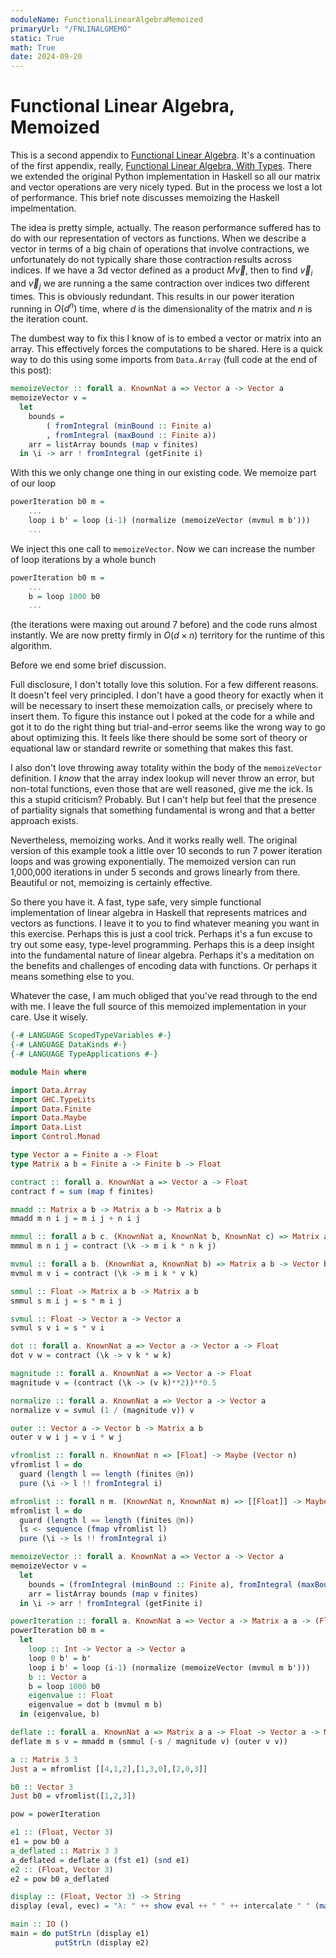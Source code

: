 ```yaml
---
moduleName: FunctionalLinearAlgebraMemoized
primaryUrl: "/FNLINALGMEMO"
static: True
math: True
date: 2024-09-20
---
```


# Functional Linear Algebra, Memoized

This is a second appendix to [Functional Linear Algebra](/FNLINALG). It's a continuation of the first appendix, really, [Functional Linear Algebra, With Types](/FNLINALGTYPED). There we extended the original Python implementation in Haskell so all our matrix and vector operations are very nicely typed. But in the process we lost a lot of performance. This brief note discusses memoizing the Haskell impelmentation.

The idea is pretty simple, actually. The reason performance suffered has to do with our representation of vectors as functions. When we describe a vector in terms of a big chain of operations that involve contractions, we unfortunately do not typically share those contraction results across indices. If we have a 3d vector defined as a product $M\vec v$, then to find $\vec v_i$ and $\vec v_j$ we are running a the same contraction over indices two different times. This is obviously redundant. This results in our power iteration running in $O(d^n)$ time, where $d$ is the dimensionality of the matrix and $n$ is the iteration count.

The dumbest way to fix this I know of is to embed a vector or matrix into an array. This effectively forces the computations to be shared. Here is a quick way to do this using some imports from `Data.Array` (full code at the end of this post):

```haskell
memoizeVector :: forall a. KnownNat a => Vector a -> Vector a
memoizeVector v =
  let
    bounds =
        ( fromIntegral (minBound :: Finite a)
        , fromIntegral (maxBound :: Finite a))
    arr = listArray bounds (map v finites)
  in \i -> arr ! fromIntegral (getFinite i)
```

With this we only change one thing in our existing code. We memoize part of our loop

```haskell
powerIteration b0 m =
    ...
    loop i b' = loop (i-1) (normalize (memoizeVector (mvmul m b')))
    ...
```

We inject this one call to `memoizeVector`. Now we can increase the number of loop iterations by a whole bunch

```haskell
powerIteration b0 m =
    ...
    b = loop 1000 b0
    ...
```

(the iterations were maxing out around 7 before) and the code runs almost instantly. We are now pretty firmly in $O(d \times n)$ territory for the runtime of this algorithm.

Before we end some brief discussion.

Full disclosure, I don't totally love this solution. For a few different reasons. It doesn't feel very principled. I don't have a good theory for exactly when it will be necessary to insert these memoization calls, or precisely where to insert them. To figure this instance out I poked at the code for a while and got it to do the right thing but trial-and-error seems like the wrong way to go about optimizing this. It feels like there should be some sort of theory or equational law or standard rewrite or something that makes this fast.

I also don't love throwing away totality within the body of the `memoizeVector` definition. I *know* that the array index lookup will never throw an error, but non-total functions, even those that are well reasoned, give me the ick. Is this a stupid criticism? Probably. But I can't help but feel that the presence of partiality signals that something fundamental is wrong and that a better approach exists.

Nevertheless, memoizing works. And it works really well. The original version of this example took a little over 10 seconds to run 7 power iteration loops and was growing exponentially. The memoized version can run 1,000,000 iterations in under 5 seconds and grows linearly from there. Beautiful or not, memoizing is certainly effective.

So there you have it. A fast, type safe, very simple functional implementation of linear algebra in Haskell that represents matrices and vectors as functions. I leave it to you to find whatever meaning you want in this exercise. Perhaps this is just a cool trick. Perhaps it's a fun excuse to try out some easy, type-level programming. Perhaps this is a deep insight into the fundamental nature of linear algebra. Perhaps it's a meditation on the benefits and challenges of encoding data with functions. Or perhaps it means something else to you.

Whatever the case, I am much obliged that you've read through to the end with me. I leave the full source of this memoized implementation in your care. Use it wisely.

```haskell
{-# LANGUAGE ScopedTypeVariables #-}
{-# LANGUAGE DataKinds #-}
{-# LANGUAGE TypeApplications #-}

module Main where

import Data.Array
import GHC.TypeLits
import Data.Finite
import Data.Maybe
import Data.List
import Control.Monad

type Vector a = Finite a -> Float
type Matrix a b = Finite a -> Finite b -> Float

contract :: forall a. KnownNat a => Vector a -> Float
contract f = sum (map f finites)

mmadd :: Matrix a b -> Matrix a b -> Matrix a b
mmadd m n i j = m i j + n i j

mmmul :: forall a b c. (KnownNat a, KnownNat b, KnownNat c) => Matrix a b -> Matrix b c -> Matrix a c
mmmul m n i j = contract (\k -> m i k * n k j)

mvmul :: forall a b. (KnownNat a, KnownNat b) => Matrix a b -> Vector b -> Vector a
mvmul m v i = contract (\k -> m i k * v k)

smmul :: Float -> Matrix a b -> Matrix a b
smmul s m i j = s * m i j

svmul :: Float -> Vector a -> Vector a
svmul s v i = s * v i

dot :: forall a. KnownNat a => Vector a -> Vector a -> Float
dot v w = contract (\k -> v k * w k)

magnitude :: forall a. KnownNat a => Vector a -> Float
magnitude v = (contract (\k -> (v k)**2))**0.5

normalize :: forall a. KnownNat a => Vector a -> Vector a
normalize v = svmul (1 / (magnitude v)) v

outer :: Vector a -> Vector b -> Matrix a b
outer v w i j = v i * w j

vfromlist :: forall n. KnownNat n => [Float] -> Maybe (Vector n)
vfromlist l = do
  guard (length l == length (finites @n))
  pure (\i -> l !! fromIntegral i)

mfromlist :: forall n m. (KnownNat n, KnownNat m) => [[Float]] -> Maybe (Matrix n m)
mfromlist l = do
  guard (length l == length (finites @n))
  ls <- sequence (fmap vfromlist l)
  pure (\i -> ls !! fromIntegral i)

memoizeVector :: forall a. KnownNat a => Vector a -> Vector a
memoizeVector v =
  let
    bounds = (fromIntegral (minBound :: Finite a), fromIntegral (maxBound :: Finite a))
    arr = listArray bounds (map v finites)
  in \i -> arr ! fromIntegral (getFinite i)

powerIteration :: forall a. KnownNat a => Vector a -> Matrix a a -> (Float, Vector a)
powerIteration b0 m =
  let
    loop :: Int -> Vector a -> Vector a
    loop 0 b' = b'
    loop i b' = loop (i-1) (normalize (memoizeVector (mvmul m b')))
    b :: Vector a
    b = loop 1000 b0
    eigenvalue :: Float
    eigenvalue = dot b (mvmul m b)
  in (eigenvalue, b)

deflate :: forall a. KnownNat a => Matrix a a -> Float -> Vector a -> Matrix a a
deflate m s v = mmadd m (smmul (-s / magnitude v) (outer v v))

a :: Matrix 3 3
Just a = mfromlist [[4,1,2],[1,3,0],[2,0,3]]

b0 :: Vector 3
Just b0 = vfromlist([1,2,3])

pow = powerIteration

e1 :: (Float, Vector 3)
e1 = pow b0 a
a_deflated :: Matrix 3 3
a_deflated = deflate a (fst e1) (snd e1)
e2 :: (Float, Vector 3)
e2 = pow b0 a_deflated

display :: (Float, Vector 3) -> String
display (eval, evec) = "λ: " ++ show eval ++ " " ++ intercalate " " (map (\i -> show (getFinite i) ++ ": " ++ show (evec i)) finites)

main :: IO ()
main = do putStrLn (display e1)
          putStrLn (display e2)
```